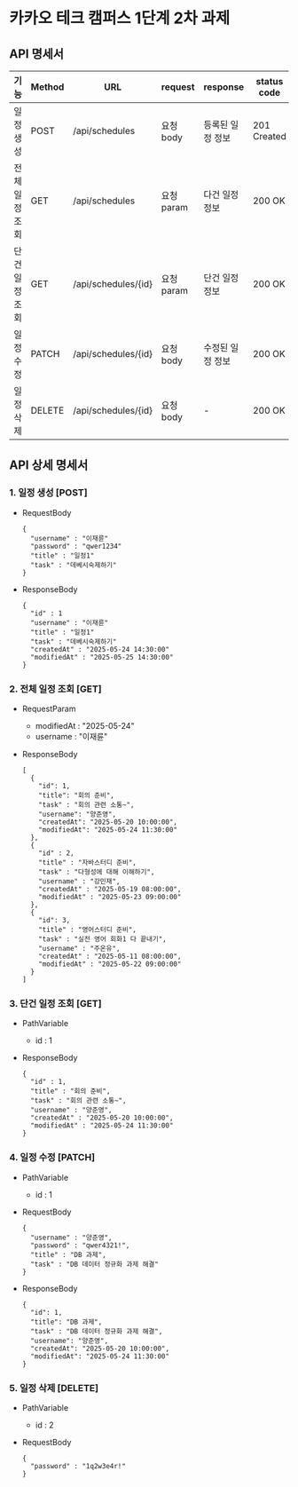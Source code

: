 # 카카오 테크 캠퍼스 1단계 2차 과제

## API 명세서
| 기능 | Method | URL | request | response | status code |
|------|--------|-----|---------|----------|-------------|
| 일정 생성 | POST | /api/schedules | 요청 body | 등록된 일정 정보 | 201 Created |
| 전체 일정 조회 | GET | /api/schedules | 요청 param | 다건 일정 정보 | 200 OK |
| 단건 일정 조회 | GET | /api/schedules/{id} | 요청 param | 단건 일정 정보 | 200 OK |
| 일정 수정 | PATCH | /api/schedules/{id} | 요청 body | 수정된 일정 정보 | 200 OK |
| 일정 삭제 | DELETE | /api/schedules/{id} | 요청 body | - | 200 OK |

## API 상세 명세서 
### 1. 일정 생성 [POST]
- RequestBody
  ```
  {
    "username" : "이재륜"
    "password" : "qwer1234"
    "title" : "일정1"
    "task" : "데베시숙제하기"
  }

- ResponseBody
  ```
  {
    "id" : 1
    "username" : "이재륜"
    "title" : "일정1"
    "task" : "데베시숙제하기"
    "createdAt" : "2025-05-24 14:30:00"
    "modifiedAt" : "2025-05-25 14:30:00"
  }

### 2. 전체 일정 조회 [GET]
- RequestParam
  - modifiedAt : "2025-05-24"
  - username : "이재륜"

- ResponseBody
  ```
  [
    {
      "id": 1,
      "title": "회의 준비",
      "task" : "회의 관련 소통~",
      "username": "양준영",
      "createdAt": "2025-05-20 10:00:00",
      "modifiedAt": "2025-05-24 11:30:00"
    },
    {
      "id" : 2,
      "title" : "자바스터디 준비",
      "task" : "다형성에 대해 이해하기",
      "username" : "강민재",
      "createdAt" : "2025-05-19 08:00:00",
      "modifiedAt" : "2025-05-23 09:00:00"
    },
    {
      "id": 3,
      "title" : "영어스터디 준비",
      "task" : "실전 영어 회화1 다 끝내기",
      "username" : "주온유",
      "createdAt" : "2025-05-11 08:00:00",
      "modifiedAt" : "2025-05-22 09:00:00"
    }
  ]

### 3. 단건 일정 조회 [GET]
- PathVariable
  - id : 1
    
- ResponseBody
  ```
  {
    "id" : 1,
    "title" : "회의 준비",
    "task" : "회의 관련 소통~",
    "username" : "양준영",
    "createdAt" : "2025-05-20 10:00:00",
    "modifiedAt" : "2025-05-24 11:30:00"
  }
  
### 4. 일정 수정 [PATCH]
- PathVariable
  - id : 1
    
- RequestBody
  ```
  {
    "username" : "양준영",
    "password" : "qwer4321!",
    "title" : "DB 과제",
    "task" : "DB 데이터 정규화 과제 해결"
  }

- ResponseBody
    ```
    {
      "id": 1,
      "title": "DB 과제",
      "task" : "DB 데이터 정규화 과제 해결",
      "username": "양준영",
      "createdAt": "2025-05-20 10:00:00",
      "modifiedAt": "2025-05-24 11:30:00"
    }
    
### 5. 일정 삭제 [DELETE]
- PathVariable
  - id : 2
    
- RequestBody
  ```
  {
    "password" : "1q2w3e4r!"
  }

